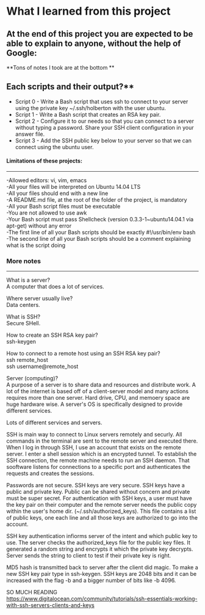 # What I learned from this project  
At the end of this project you are expected to be able to explain to anyone, without the help of Google:  
---  

**Tons of notes I took are at the bottom **  


## Each scripts and their output?**  
* Script 0 - Write a Bash script that uses ssh to connect to your server using the private key ~/.ssh/holberton with the user ubuntu.      
* Script 1 - Write a Bash script that creates an RSA key pair.    
* Script 2 - Configure it to our needs so that you can connect to a server without typing a password. Share your SSH client configuration in your answer file.      
* Script 3 - Add the SSH public key below to your server so that we can connect using the ubuntu user.    


#### Limitations of these projects:  
___

-Allowed editors: vi, vim, emacs  
-All your files will be interpreted on Ubuntu 14.04 LTS  
-All your files should end with a new line  
-A README.md file, at the root of the folder of the project, is mandatory  
-All your Bash script files must be executable  
-You are not allowed to use awk  
-Your Bash script must pass Shellcheck (version 0.3.3-1~ubuntu14.04.1 via apt-get) without any error  
-The first line of all your Bash scripts should be exactly #!/usr/bin/env bash  
-The second line of all your Bash scripts should be a comment explaining what is the script doing  


### More notes  
___

What is a server?  
A computer that does a lot of services.  





Where server usually live?  
Data centers.  




What is SSH?  
Secure SHell.  




How to create an SSH RSA key pair?  
ssh-keygen  





How to connect to a remote host using an SSH RSA key pair?  
ssh remote\_host  
ssh username@remote\_host  












Server (computing)?  
A purpose of a server is to share data and resources and distribute work. A lot
of the internet is based off of a client-server model and many actions requires
more than one server. Hard drive, CPU, and memoery space are huge hardware
wise. A server's OS is specifically designed to provide different services.  

Lots of different services and servers.  

SSH is main way to connect to Linux servers remotely and securly. All commands
in the terminal are sent to the remote server and executed there. When I log in
through SSH, I use an account that exists on the remote server. I enter a
shell session which is an encrypted tunnel. To establish the SSH connection,
the remote machine needs to run an SSH daemon. That sooftware listens for
connections to a specific port and authenticates the requests and creates the
sessions.  

Passwords are not secure. SSH keys are very secure. SSH keys have a public and
private key. Public can be shared without concern and private must be super
secret. For authentication with SSH keys, a user must have the key pair on
their computer and the remote server needs the public copy within the user's
home dir. (~/.ssh/authorized\_keys). This file contains a list of public keys,
one each line and all those keys are authorized to go into the account.  

SSH key authentication infiorms server of the intent and which public key to
use. The server checks the authorized\_keys file for the public key files. It
generated a random string and encrypts it which the private key decrypts.
Server sends the string to client to test if their private key is right.  

MD5 hash is transmitted back to server after the client did magic. To make a
new SSH key pair type in ssh-keygen. SSH keys are 2048 bits and it can be
increased with the flag -b and a bigger number of bits like -b 4096.   


SO MUCH READING  
https://www.digitalocean.com/community/tutorials/ssh-essentials-working-with-ssh-servers-clients-and-keys  


